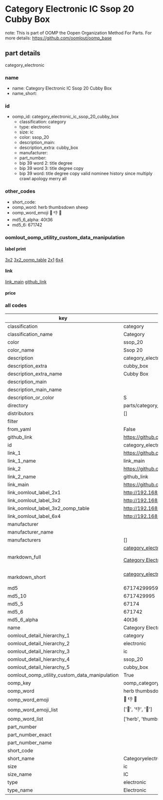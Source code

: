 # Category Electronic IC Ssop 20 Cubby Box  

note: This is part of OOMP the Oopen Organization Method For Parts. For more details: https://github.com/oomlout/oomp_base

##  part details



category_electronic

### name
* name: Category Electronic IC Ssop 20 Cubby Box
* name_short: 
### id
* oomp_id: category_electronic_ic_ssop_20_cubby_box
  * classification: category
  * type: electronic
  * size: ic
  * color: ssop_20
  * description_main: 
  * description_extra: cubby_box
  * manufacturer: 
  * part_number: 
  * bip 39 word 2: title degree
  * bip 39 word 3: title degree copy
  * bip 39 word: title degree copy valid nominee history since multiply crawl apology merry all

### other_codes
* short_code: 
* oomp_word: herb thumbsdown sheep
* oomp_word_emoji :herb: :thumbsdown: :sheep:
* md5_6_alpha: 40t36
* md5_6: 671742






### oomlout_oomp_utility_custom_data_manipulation
#### label print
[3x2](http://192.168.1.245:1112/?label=oomp%2040t36)
[3x2_oomp_table](http://192.168.1.107:1112/?label=oomp%2040t36)
[2x1](http://192.168.1.242:1112/?label=oomp%2040t36)
[6x4](http://192.168.1.55:1112/?label=oomp%2040t36)    

#### link

[link_main](https://github.com/oomlout/oomlout_oomp_current_version_messy/tree/main/parts/category_electronic_ic_ssop_20_cubby_box) [github_link](https://github.com/oomlout/oomlout_oomp_part_src/tree/main/parts/category_electronic_ic_ssop_20_cubby_box)                             

#### price







### all codes 
| key | value |  
| --- | --- |  
| classification | category |  
| classification_name | Category |  
| color | ssop_20 |  
| color_name | Ssop 20 |  
| description | category_electronic |  
| description_extra | cubby_box |  
| description_extra_name | Cubby Box |  
| description_main |  |  
| description_main_name |  |  
| description_or_color | S  |  
| directory | parts/category_electronic_ic_ssop_20_cubby_box |  
| distributors | [] |  
| filter |  |  
| from_yaml | False |  
| github_link | https://github.com/oomlout/oomlout_oomp_part_src/tree/main/parts/category_electronic_ic_ssop_20_cubby_box |  
| id | category_electronic_ic_ssop_20_cubby_box |  
| link_1 | https://github.com/oomlout/oomlout_oomp_current_version_messy/tree/main/parts/category_electronic_ic_ssop_20_cubby_box |  
| link_1_name | link_main |  
| link_2 | https://github.com/oomlout/oomlout_oomp_part_src/tree/main/parts/category_electronic_ic_ssop_20_cubby_box |  
| link_2_name | github_link |  
| link_main | https://github.com/oomlout/oomlout_oomp_current_version_messy/tree/main/parts/category_electronic_ic_ssop_20_cubby_box |  
| link_oomlout_label_2x1 | http://192.168.1.242:1112/?label=oomp%2040t36 |  
| link_oomlout_label_3x2 | http://192.168.1.245:1112/?label=oomp%2040t36 |  
| link_oomlout_label_3x2_oomp_table | http://192.168.1.107:1112/?label=oomp%2040t36 |  
| link_oomlout_label_6x4 | http://192.168.1.55:1112/?label=oomp%2040t36 |  
| manufacturer |  |  
| manufacturer_name |  |  
| manufacturers | [] |  
| markdown_full | [category_electronic_ic_ssop_20_cubby_box](https://github.com/oomlout/oomlout_oomp_current_version_messy/tree/main/parts/category_electronic_ic_ssop_20_cubby_box)<br>[](https://github.com/oomlout/oomlout_oomp_current_version_messy/tree/main/parts/category_electronic_ic_ssop_20_cubby_box)<br>[Category Electronic Ic Ssop 20 Cubby Box](https://github.com/oomlout/oomlout_oomp_current_version_messy/tree/main/parts/category_electronic_ic_ssop_20_cubby_box)<br><br> |  
| markdown_short | [category_electronic_ic_ssop_20_cubby_box](https://github.com/oomlout/oomlout_oomp_current_version_messy/tree/main/parts/category_electronic_ic_ssop_20_cubby_box)<br><br> |  
| md5 | 6717429995917925b0caff0c600e7717 |  
| md5_10 | 6717429995 |  
| md5_5 | 67174 |  
| md5_6 | 671742 |  
| md5_6_alpha | 40t36 |  
| name | Category Electronic IC Ssop 20 Cubby Box |  
| oomlout_detail_hierarchy_1 | category |  
| oomlout_detail_hierarchy_2 | electronic |  
| oomlout_detail_hierarchy_3 | ic |  
| oomlout_detail_hierarchy_4 | ssop_20 |  
| oomlout_detail_hierarchy_5 | cubby_box |  
| oomlout_oomp_utility_custom_data_manipulation | True |  
| oomp_key | oomp_category_electronic_ic_ssop_20_cubby_box |  
| oomp_word | herb thumbsdown sheep |  
| oomp_word_emoji | :herb: :thumbsdown: :sheep: |  
| oomp_word_emoji_list | [':herb:', ':thumbsdown:', ':sheep:'] |  
| oomp_word_list | ['herb', 'thumbsdown', 'sheep'] |  
| part_number |  |  
| part_number_exact |  |  
| part_number_name |  |  
| short_code |  |  
| short_name | Categoryelectronic |  
| size | ic |  
| size_name | IC |  
| type | electronic |  
| type_name | Electronic |  

